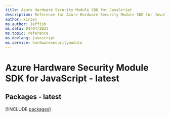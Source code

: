 ```yaml
---
title: Azure Hardware Security Module SDK for JavaScript
description: Reference for Azure Hardware Security Module SDK for JavaScript
author: xirzec
ms.author: jeffish
ms.data: 04/04/2023
ms.topic: reference
ms.devlang: javascript
ms.service: hardwaresecuritymodule
---
```

# Azure Hardware Security Module SDK for JavaScript - latest
## Packages - latest
[!INCLUDE [packages](hardware-security-module-index.md)]
